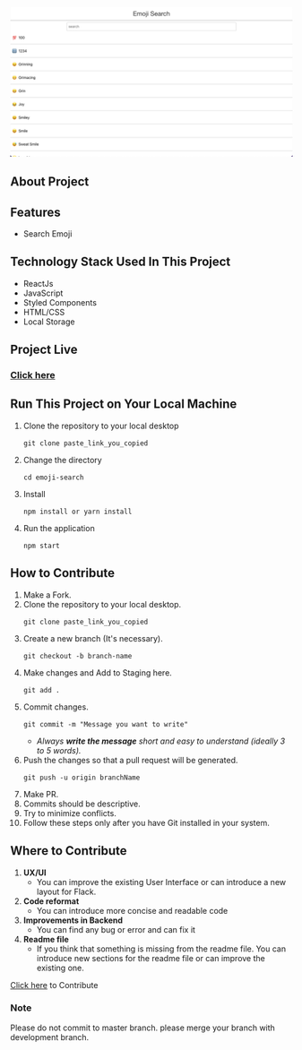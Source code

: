 ![](https://github.com/ramavatarmeena99/Avatar-Emoji-Search/blob/main/src/Components/Assests/Emoji.png?raw=true)

## About Project


## Features
* Search Emoji

## Technology Stack Used In This Project
* ReactJs
* JavaScript
* Styled Components
* HTML/CSS
* Local Storage

## Project Live
### [Click here](https://avataremojisearch.netlify.app/) 

## Run This Project on Your Local Machine

1. Clone the repository to your local desktop
    ```
    git clone paste_link_you_copied
    ```
2. Change the directory 
    ```
    cd emoji-search
    ```
3. Install
    ```
    npm install or yarn install
    ```
4. Run the application
    ```
    npm start
    ```
 
## How to Contribute

1. Make a Fork.
2. Clone the repository to your local desktop.
    ```
    git clone paste_link_you_copied
    ```
3. Create a new branch (It's necessary).
    ```
    git checkout -b branch-name
    ```
4. Make changes and Add to Staging here.
    ```
    git add .
    ```
5. Commit changes.
    ```
    git commit -m "Message you want to write"
    ```
    * _Always __write the message__ short and easy to understand (ideally 3 to 5 words)._
6. Push the changes so that a pull request will be generated.
    ```
    git push -u origin branchName
    ```
7. Make PR.
8. Commits should be descriptive.
9. Try to minimize conflicts.
10. Follow these steps only after you have Git installed in your system.

## Where to Contribute
1. __UX/UI__
    * You can improve the existing User Interface or can introduce a new layout for Flack.
2. __Code reformat__
    * You can introduce more concise and readable code 
3. __Improvements in Backend__
    * You can find any bug or error and can fix it
4. __Readme file__
    * If you think that something is missing from the readme file. You can introduce new sections for the readme file or can improve the existing one. 


[Click here](https://github.com/ramavatarmeena99/Avatar-Emoji-Search) to Contribute 



### Note 

Please do not commit to master branch. please merge your branch with development branch.